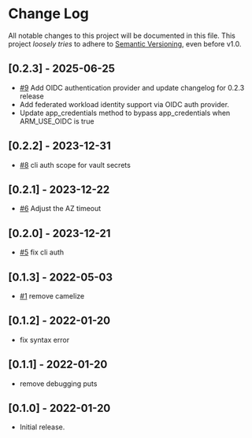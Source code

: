 # Change Log

All notable changes to this project will be documented in this file.
This project *loosely tries* to adhere to [Semantic Versioning](http://semver.org/), even before v1.0.

## [0.2.3] - 2025-06-25
- [#9](https://github.com/boltops-tools/armrest/pull/9) Add OIDC authentication provider and update changelog for 0.2.3 release
- Add federated workload identity support via OIDC auth provider.
- Update app_credentials method to bypass app_credentials when ARM_USE_OIDC is true

## [0.2.2] - 2023-12-31
- [#8](https://github.com/boltops-tools/armrest/pull/8) cli auth scope for vault secrets

## [0.2.1] - 2023-12-22
- [#6](https://github.com/boltops-tools/armrest/pull/6) Adjust the AZ timeout

## [0.2.0] - 2023-12-21
- [#5](https://github.com/boltops-tools/armrest/pull/5) fix cli auth

## [0.1.3] - 2022-05-03
- [#1](https://github.com/boltops-tools/armrest/pull/1) remove camelize

## [0.1.2] - 2022-01-20
- fix syntax error

## [0.1.1] - 2022-01-20
- remove debugging puts

## [0.1.0] - 2022-01-20
- Initial release.
